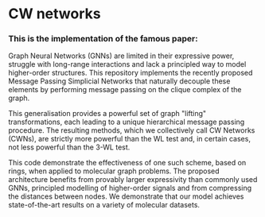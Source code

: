 # CW networks
### This is the implementation of the famous paper: 

Graph Neural Networks (GNNs) are limited in their expressive power, struggle with long-range interactions and lack a principled way to model higher-order structures. This repository implements the recently proposed Message Passing Simplicial Networks that naturally decouple these elements by performing message passing on the clique complex of the graph. 

This generalisation provides a powerful set of graph "lifting" transformations, each leading to a unique hierarchical message passing procedure. The resulting methods, which we collectively call CW Networks (CWNs), are strictly more powerful than the WL test and, in certain cases, not less powerful than the 3-WL test. 

This code demonstrate the effectiveness of one such scheme, based on rings, when applied to molecular graph problems. The proposed architecture benefits from provably larger expressivity than commonly used GNNs, principled modelling of higher-order signals and from compressing the distances between nodes. We demonstrate that our model achieves state-of-the-art results on a variety of molecular datasets. 

